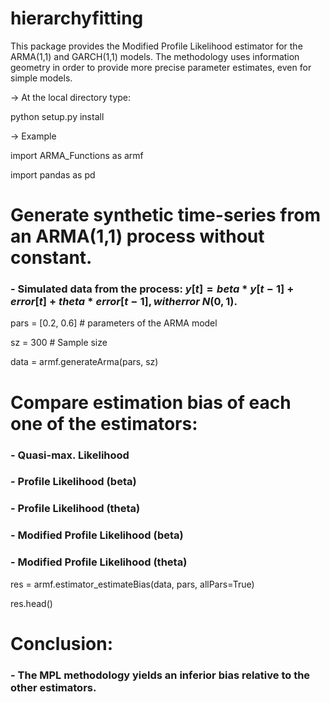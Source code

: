 # hierarchyfitting

This package provides the Modified Profile Likelihood estimator for the ARMA(1,1) and GARCH(1,1) models.
The methodology uses information geometry in order to provide more precise parameter estimates, even for simple models.


-> At the local directory type:

python setup.py install


-> Example

import ARMA_Functions as armf

import pandas as pd


# Generate synthetic time-series from an ARMA(1,1) process without constant.
### - Simulated data from the process: $y[t] = beta*y[t-1] + error[t] + theta*error[t-1], with error ~ N(0,1).$


pars = [0.2, 0.6] # parameters of the ARMA model

sz   = 300 # Sample size

data = armf.generateArma(pars, sz)

# Compare estimation bias of each one of the estimators:
### - Quasi-max. Likelihood
### - Profile Likelihood (beta)
### - Profile Likelihood (theta)
### - Modified Profile Likelihood (beta)
### - Modified Profile Likelihood (theta)


res = armf.estimator_estimateBias(data, pars, allPars=True)

res.head()

# Conclusion:

### - The MPL methodology yields an inferior bias relative to the other estimators.
